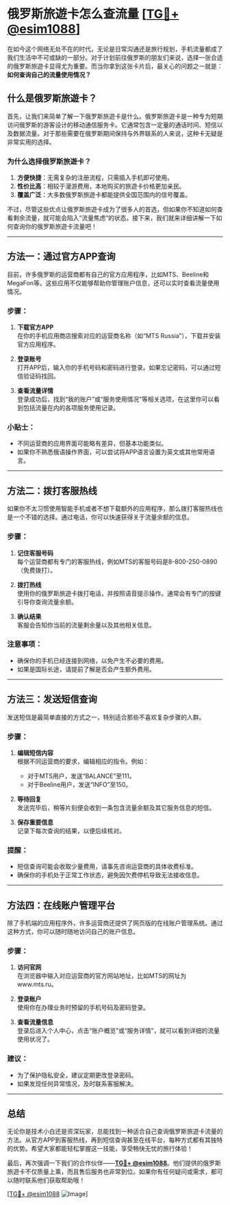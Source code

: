 # 俄罗斯旅遊卡怎么查流量 [[TG💪+ @esim1088](https://t.me/s/esim1088)]

在如今这个网络无处不在的时代，无论是日常沟通还是旅行规划，手机流量都成了我们生活中不可或缺的一部分。对于计划前往俄罗斯的朋友们来说，选择一张合适的俄罗斯旅遊卡显得尤为重要。而当你拿到这张卡片后，最关心的问题之一就是：**如何查询自己的流量使用情况？**

## 什么是俄罗斯旅遊卡？

首先，让我们来简单了解一下俄罗斯旅遊卡是什么。俄罗斯旅遊卡是一种专为短期访问俄罗斯的游客设计的移动通信服务卡。它通常包含一定量的通话时间、短信以及数据流量。对于那些需要在俄罗斯期间保持与外界联系的人来说，这种卡无疑是非常实用的选择。

### 为什么选择俄罗斯旅遊卡？
1. **方便快捷**：无需复杂的注册流程，只需插入手机即可使用。
2. **性价比高**：相较于漫游费用，本地购买的旅遊卡价格更加亲民。
3. **覆盖广泛**：大多数俄罗斯旅遊卡都能提供全国范围内的信号覆盖。

不过，尽管这些优点让俄罗斯旅遊卡成为了很多人的首选，但如果你不知道如何查看剩余流量，就可能会陷入“流量焦虑”的状态。接下来，我们就来详细讲解一下如何查询你的俄罗斯旅遊卡流量吧！

---

## 方法一：通过官方APP查询

目前，许多俄罗斯的运营商都有自己的官方应用程序，比如MTS、Beeline和MegaFon等。这些应用不仅能够帮助你管理账户信息，还可以实时查看流量使用情况。

### 步骤：
1. **下载官方APP**  
   在你的手机应用商店搜索对应的运营商名称（如“MTS Russia”），下载并安装官方应用程序。
   
2. **登录账号**  
   打开APP后，输入你的手机号码和密码进行登录。如果忘记密码，可以通过短信验证码找回。

3. **查看流量详情**  
   登录成功后，找到“我的账户”或“服务使用情况”等相关选项，在这里你可以看到包括流量在内的各项服务使用记录。

### 小贴士：
- 不同运营商的应用界面可能略有差异，但基本功能类似。
- 如果你不熟悉俄语操作界面，可以尝试将APP语言设置为英文或其他常用语言。

---

## 方法二：拨打客服热线

如果你不太习惯使用智能手机或者不想下载额外的应用程序，那么拨打客服热线也是一个不错的选择。通过电话，你可以快速获得关于流量余额的信息。

### 步骤：
1. **记住客服号码**  
   每个运营商都有专门的客服热线，例如MTS的客服号码是8-800-250-0890（免费拨打）。

2. **拨打热线**  
   使用你的俄罗斯旅遊卡拨打电话，并按照语音提示操作。通常会有专门的按键引导你查询流量余额。

3. **确认结果**  
   客服会告知你当前的流量剩余量以及其他相关信息。

### 注意事项：
- 确保你的手机已经连接到网络，以免产生不必要的费用。
- 如果是国际长途，请提前了解是否会产生额外费用。

---

## 方法三：发送短信查询

发送短信是最简单直接的方式之一，特别适合那些不喜欢复杂步骤的人群。

### 步骤：
1. **编辑短信内容**  
   根据不同运营商的要求，编辑相应的指令。例如：
   - 对于MTS用户，发送“BALANCE”至111。
   - 对于Beeline用户，发送“INFO”至150。

2. **等待回复**  
   发送完毕后，稍等片刻便会收到一条包含流量余额及其它服务信息的短信。

3. **保存重要信息**  
   记录下每次查询的结果，以便后续核对。

### 提醒：
- 短信查询可能会收取少量费用，请事先咨询运营商的具体收费标准。
- 确保你的手机处于正常工作状态，避免因欠费停机导致无法接收信息。

---

## 方法四：在线账户管理平台

除了手机端的应用程序外，许多运营商还提供了网页版的在线账户管理系统。通过这种方式，你可以随时随地访问自己的账户信息。

### 步骤：
1. **访问官网**  
   在浏览器中输入对应运营商的官方网站地址，比如MTS的网址为www.mts.ru。

2. **登录账户**  
   使用你在办理业务时预留的手机号码及密码登录。

3. **查看流量信息**  
   登录后进入个人中心，点击“账户概览”或“服务详情”，就可以看到详细的流量使用状况了。

### 建议：
- 为了保护隐私安全，建议定期更改登录密码。
- 如果发现任何异常情况，及时联系客服解决。

---

## 总结

无论你是技术小白还是资深玩家，总能找到一种适合自己查询俄罗斯旅遊卡流量的方法。从官方APP到客服热线，再到短信查询甚至在线平台，每种方式都有其独特的优势。希望大家都能轻松掌握这一技能，享受畅快无忧的旅行体验！

最后，再次强调一下我们的合作伙伴——**[TG💪+ @esim1088](https://t.me/s/esim1088)**。他们提供的俄罗斯旅遊卡不仅质量上乘，而且售后服务也非常到位。如果你有任何疑问或需求，都可以随时联系他们获取帮助哦！

[[TG💪+ @esim1088](https://t.me/s/esim1088) ![Image](https://i.postimg.cc/4NQfJmqS/Snipaste-2025-05-13-00-14-12.png)]